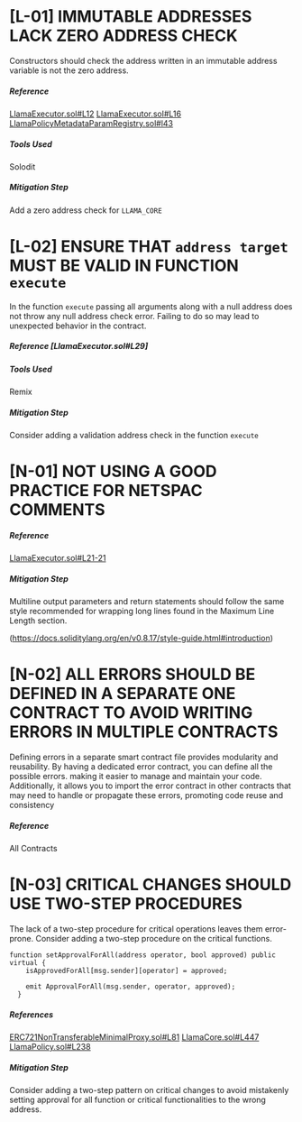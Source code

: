 # [L-01] IMMUTABLE ADDRESSES LACK ZERO ADDRESS CHECK

Constructors should check the address written in an immutable address variable is not the zero address.

##### Reference
[LlamaExecutor.sol#L12](https://github.com/code-423n4/2023-06-llama/blob/9d641b32e3f4092cc81dbac7b1c451c695e78983/src/LlamaExecutor.sol#L12)
[LlamaExecutor.sol#L16](https://github.com/code-423n4/2023-06-llama/blob/9d641b32e3f4092cc81dbac7b1c451c695e78983/src/LlamaExecutor.sol#L16)
[LlamaPolicyMetadataParamRegistry.sol#l43](https://github.com/code-423n4/2023-06-llama/blob/9d641b32e3f4092cc81dbac7b1c451c695e78983/src/LlamaPolicyMetadataParamRegistry.sol#L44-L45)

##### Tools Used

Solodit

##### Mitigation Step
Add a zero address check for `LLAMA_CORE`

# [L-02] ENSURE THAT `address target` MUST BE VALID IN FUNCTION `execute` 

In the function `execute` passing all arguments along with a null address does not throw any null address check error. Failing to do so may lead to unexpected behavior in the contract.

##### Reference [LlamaExecutor.sol#L29]

##### Tools Used

Remix

##### Mitigation Step

Consider adding a validation address check in the function `execute`


# [N-01] NOT USING A GOOD PRACTICE FOR NETSPAC COMMENTS

##### Reference

[LlamaExecutor.sol#L21-21](https://github.com/code-423n4/2023-06-llama/blob/9d641b32e3f4092cc81dbac7b1c451c695e78983/src/LlamaExecutor.sol#L21-L22)

##### Mitigation Step 

Multiline output parameters and return statements should follow the same style recommended for wrapping long lines found in the Maximum Line Length section.

(https://docs.soliditylang.org/en/v0.8.17/style-guide.html#introduction)

# [N-02] ALL ERRORS SHOULD BE DEFINED IN A SEPARATE ONE CONTRACT TO AVOID WRITING ERRORS IN MULTIPLE CONTRACTS

Defining errors in a separate smart contract file provides modularity and reusability. By having a dedicated error contract, you can define all the possible errors. making it easier to manage and maintain your code. Additionally, it allows you to import the error contract in other contracts that may need to handle or propagate these errors, promoting code reuse and consistency

##### Reference

All Contracts

# [N-03] CRITICAL CHANGES SHOULD USE TWO-STEP PROCEDURES

The lack of a two-step procedure for critical operations leaves them error-prone. Consider adding a two-step procedure on the critical functions.

``` solidity
function setApprovalForAll(address operator, bool approved) public virtual {
    isApprovedForAll[msg.sender][operator] = approved;

    emit ApprovalForAll(msg.sender, operator, approved);
  }
```

##### References

[ERC721NonTransferableMinimalProxy.sol#L81](https://github.com/code-423n4/2023-06-llama/blob/6b3e3e2b1023c428298d6d72d906a5e89df4b227/src/lib/ERC721NonTransferableMinimalProxy.sol#LL81C18-L81C18)
[LlamaCore.sol#L447](https://github.com/code-423n4/2023-06-llama/blob/6b3e3e2b1023c428298d6d72d906a5e89df4b227/src/LlamaCore.sol#L447)
[LlamaPolicy.sol#L238](https://github.com/code-423n4/2023-06-llama/blob/6b3e3e2b1023c428298d6d72d906a5e89df4b227/src/LlamaPolicy.sol#L238)

##### Mitigation Step

Consider adding a two-step pattern on critical changes to avoid mistakenly setting approval for all function or critical functionalities to the wrong address.

